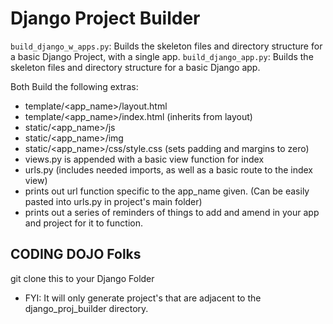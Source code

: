 # Django Project Builder
`build_django_w_apps.py`: Builds the skeleton files and directory structure for a basic Django Project, with a single app.
`build_django_app.py`: Builds the skeleton files and directory structure for a basic Django app.

Both Build the following extras:
* template/<app_name>/layout.html
* template/<app_name>/index.html (inherits from layout)
* static/<app_name>/js
* static/<app_name>/img
* static/<app_name>/css/style.css (sets padding and margins to zero)
* views.py is appended with a basic view function for index
* urls.py (includes needed imports, as well as a basic route to the index view)
* prints out url function specific to the app_name given. (Can be easily pasted into urls.py in project's main folder)
* prints out a series of reminders of things to add and amend in your app and project for it to function.



## CODING DOJO Folks
git clone this to your Django Folder

* FYI: It will only generate project's that are adjacent to the django_proj_builder directory.
